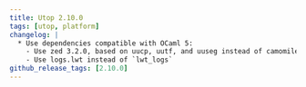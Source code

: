 ```yaml
---
title: Utop 2.10.0
tags: [utop, platform]
changelog: |
  * Use dependencies compatible with OCaml 5:
    - Use zed 3.2.0, based on uucp, uutf, and uuseg instead of camomile
    - Use logs.lwt instead of `lwt_logs`
github_release_tags: [2.10.0]
---
```


